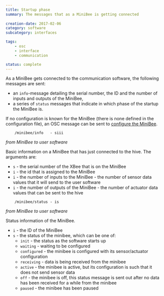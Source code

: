 ```yaml
---
title: Startup phase
summary: The messages that as a MiniBee is getting connected
 
creation-date: 2017-02-06
category: software
subcategory: interfaces

tags:
    - osc
    - interface
    - communication

status: complete
---
```


As a MiniBee gets connected to the communication software, the following messages are sent:

* an `info`-message detailing the serial number, the ID and the number of inputs and outputs of the MiniBee,
* a series of `status` messages that indicate in which phase of the startup the MiniBee is.

If no configuration is known for the MiniBee (there is none defined in the configuration file), an OSC message can be sent to [configure the MiniBee](assigning-a-minibee-configuration-via-osc).


```
    /minibee/info   - siii
```
*from MiniBee to user software*

Basic information on a MiniBee that has just connected to the hive. The arguments are:

* `s` - the serial number of the XBee that is on the MiniBee
* `i` - the id that is assigned to the MiniBee
* `i` - the number of inputs to the MiniBee - the number of sensor data values that it will send to the user software
* `i` - the number of outputs of the MiniBee - the number of actuator data values that can be sent to the hive


```
    /minibee/status - is
```
*from MiniBee to user software*

Status information of the MiniBee.

* `i` - the ID of the MiniBee
* `s` - the status of the minibee, which can be one of:
    - `init` - the status as the software starts up
    - `waiting` - waiting to be configured
    - `configured` - the minibee is configured with its sensor/actuator configuration
    - `receiving` - data is being received from the minibee
    - `active` - the minibee is active, but its configuration is such that it does not send sensor data
    - `off` - the minibee is off, this status message is sent out after no data has been received for a while from the minibee
    - `paused` - the minibee has been paused
